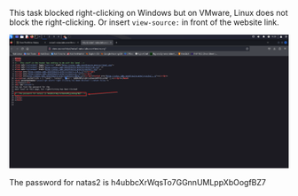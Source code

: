 This task blocked right-clicking on Windows but on VMware, Linux does not block the right-clicking. Or insert <code>view-source:</code> in front of the website link.

![alt text](image.png)

The password for natas2 is h4ubbcXrWqsTo7GGnnUMLppXbOogfBZ7